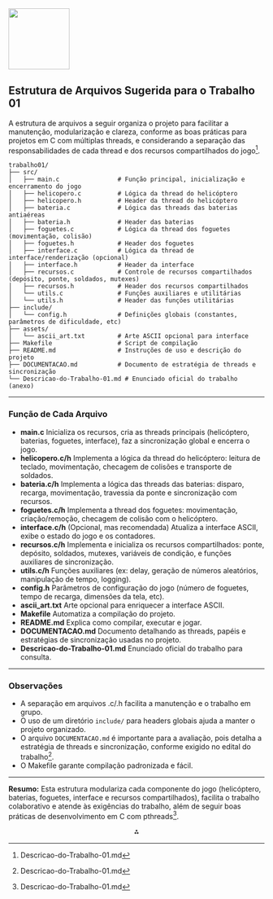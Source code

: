 <img src="https://r2cdn.perplexity.ai/pplx-full-logo-primary-dark%402x.png" class="logo" width="120"/>

## Estrutura de Arquivos Sugerida para o Trabalho 01

A estrutura de arquivos a seguir organiza o projeto para facilitar a manutenção, modularização e clareza, conforme as boas práticas para projetos em C com múltiplas threads, e considerando a separação das responsabilidades de cada thread e dos recursos compartilhados do jogo[^1].

```
trabalho01/
├── src/
│   ├── main.c                # Função principal, inicialização e encerramento do jogo
│   ├── helicopero.c          # Lógica da thread do helicóptero
│   ├── helicopero.h          # Header da thread do helicóptero
│   ├── bateria.c             # Lógica das threads das baterias antiaéreas
│   ├── bateria.h             # Header das baterias
│   ├── foguetes.c            # Lógica da thread dos foguetes (movimentação, colisão)
│   ├── foguetes.h            # Header dos foguetes
│   ├── interface.c           # Lógica da thread de interface/renderização (opcional)
│   ├── interface.h           # Header da interface
│   ├── recursos.c            # Controle de recursos compartilhados (depósito, ponte, soldados, mutexes)
│   ├── recursos.h            # Header dos recursos compartilhados
│   └── utils.c               # Funções auxiliares e utilitárias
│   └── utils.h               # Header das funções utilitárias
├── include/
│   └── config.h              # Definições globais (constantes, parâmetros de dificuldade, etc)
├── assets/
│   └── ascii_art.txt         # Arte ASCII opcional para interface
├── Makefile                  # Script de compilação
├── README.md                 # Instruções de uso e descrição do projeto
├── DOCUMENTACAO.md           # Documento de estratégia de threads e sincronização
└── Descricao-do-Trabalho-01.md # Enunciado oficial do trabalho (anexo)
```


---

### Função de Cada Arquivo

- **main.c**
Inicializa os recursos, cria as threads principais (helicóptero, baterias, foguetes, interface), faz a sincronização global e encerra o jogo.
- **helicopero.c/h**
Implementa a lógica da thread do helicóptero: leitura de teclado, movimentação, checagem de colisões e transporte de soldados.
- **bateria.c/h**
Implementa a lógica das threads das baterias: disparo, recarga, movimentação, travessia da ponte e sincronização com recursos.
- **foguetes.c/h**
Implementa a thread dos foguetes: movimentação, criação/remoção, checagem de colisão com o helicóptero.
- **interface.c/h**
(Opcional, mas recomendada) Atualiza a interface ASCII, exibe o estado do jogo e os contadores.
- **recursos.c/h**
Implementa e inicializa os recursos compartilhados: ponte, depósito, soldados, mutexes, variáveis de condição, e funções auxiliares de sincronização.
- **utils.c/h**
Funções auxiliares (ex: delay, geração de números aleatórios, manipulação de tempo, logging).
- **config.h**
Parâmetros de configuração do jogo (número de foguetes, tempo de recarga, dimensões da tela, etc).
- **ascii_art.txt**
Arte opcional para enriquecer a interface ASCII.
- **Makefile**
Automatiza a compilação do projeto.
- **README.md**
Explica como compilar, executar e jogar.
- **DOCUMENTACAO.md**
Documento detalhando as threads, papéis e estratégias de sincronização usadas no projeto.
- **Descricao-do-Trabalho-01.md**
Enunciado oficial do trabalho para consulta.

---

### Observações

- A separação em arquivos .c/.h facilita a manutenção e o trabalho em grupo.
- O uso de um diretório `include/` para headers globais ajuda a manter o projeto organizado.
- O arquivo `DOCUMENTACAO.md` é importante para a avaliação, pois detalha a estratégia de threads e sincronização, conforme exigido no edital do trabalho[^1].
- O Makefile garante compilação padronizada e fácil.

---

**Resumo:**
Esta estrutura modulariza cada componente do jogo (helicóptero, baterias, foguetes, interface e recursos compartilhados), facilita o trabalho colaborativo e atende às exigências do trabalho, além de seguir boas práticas de desenvolvimento em C com pthreads[^1].

<div style="text-align: center">⁂</div>

[^1]: Descricao-do-Trabalho-01.md

[^2]: https://www.inf.ufes.br/~rgomes/so_fichiers/aula16.pdf

[^3]: https://inf.ufes.br/~zegonc/material/Sistemas_Operacionais/Threads.pdf

[^4]: https://embarcados.com.br/threads-posix/

[^5]: https://www.dcc.fc.up.pt/~ricroc/aulas/1516/cp/apontamentos/slides_pthreads.pdf

[^6]: https://www.cin.ufpe.br/~jcbf/if677/2015-1/slides/Aula_05_Threads.pdf

[^7]: https://homepages.dcc.ufmg.br/~dorgival/cursos/so/tp2.pdf

[^8]: https://www.youtube.com/watch?v=BvAazf3iPU0

[^9]: https://www.di.ubi.pt/~operativos/praticos/html/9-threads.html

[^10]: https://www.lncc.br/~borges/ist/SO2/trabalhos/Pthreads.pdf

[^11]: https://pt.wikibooks.org/wiki/Programação_Paralela_em_Arquiteturas_Multi-Core/Programa%C3%A7%C3%A3o_em_Pthreads

